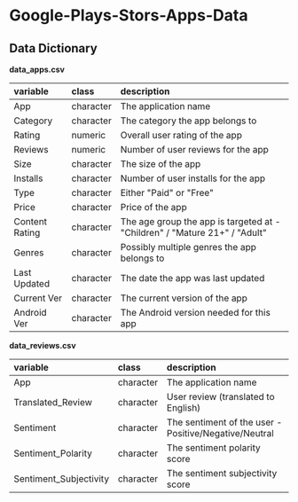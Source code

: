# Google-Plays-Stors-Apps-Data
## Data Dictionary

**data_apps.csv**

| variable       | class     | description                                                                  |
|:---------------|:----------|:-----------------------------------------------------------------------------|
| App            | character | The application name                                                         |
| Category       | character | The category the app belongs to                                              |
| Rating         | numeric   | Overall user rating of the app                                               |
| Reviews        | numeric   | Number of user reviews for the app                                           |
| Size           | character | The size of the app                                                          |
| Installs       | character | Number of user installs for the app                                          |
| Type           | character | Either "Paid" or "Free"                                                      |
| Price          | character | Price of the app                                                             |
| Content Rating | character | The age group the app is targeted at - "Children" / "Mature 21+" / "Adult"   |
| Genres         | character | Possibly multiple genres the app belongs to                                  |
| Last Updated   | character | The date the app was last updated                                            |
| Current Ver    | character | The current version of the app                                               |
| Android Ver    | character | The Android version needed for this app                                      |

**data_reviews.csv**

| variable               | class        | description                                           |
|:-----------------------|:-------------|:------------------------------------------------------|
| App                    | character    | The application name                                  |
| Translated_Review      | character    | User review (translated to English)                   |
| Sentiment              | character    | The sentiment of the user - Positive/Negative/Neutral |
| Sentiment_Polarity     | character    | The sentiment polarity score                          |
| Sentiment_Subjectivity | character    | The sentiment subjectivity score                      |